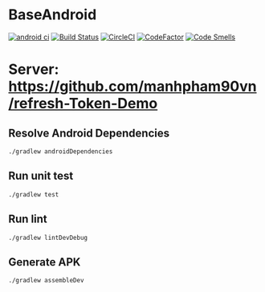 # BaseAndroid

[![android ci](https://github.com/manhpham90vn/BaseAndroid/actions/workflows/android.yml/badge.svg)](https://github.com/manhpham90vn/BaseAndroid/actions/workflows/android.yml)
[![Build Status](https://app.bitrise.io/app/e30b38da440338d7/status.svg?token=JYPRCB6200ZSG0S-zTZW3A&branch=master)](https://app.bitrise.io/app/e30b38da440338d7)
[![CircleCI](https://dl.circleci.com/status-badge/img/gh/manhpham90vn/BaseAndroid/tree/master.svg?style=svg)](https://dl.circleci.com/status-badge/redirect/gh/manhpham90vn/BaseAndroid/tree/master)
[![CodeFactor](https://www.codefactor.io/repository/github/manhpham90vn/baseandroid/badge)](https://www.codefactor.io/repository/github/manhpham90vn/baseandroid)
[![Code Smells](https://sonarcloud.io/api/project_badges/measure?project=manhpham90vn_BaseAndroid&metric=code_smells)](https://sonarcloud.io/summary/new_code?id=manhpham90vn_BaseAndroid)

# Server: https://github.com/manhpham90vn/refresh-Token-Demo

## Resolve Android Dependencies
```
./gradlew androidDependencies
```

## Run unit test
```
./gradlew test
```

## Run lint
```
./gradlew lintDevDebug
```

## Generate APK
```
./gradlew assembleDev
```
